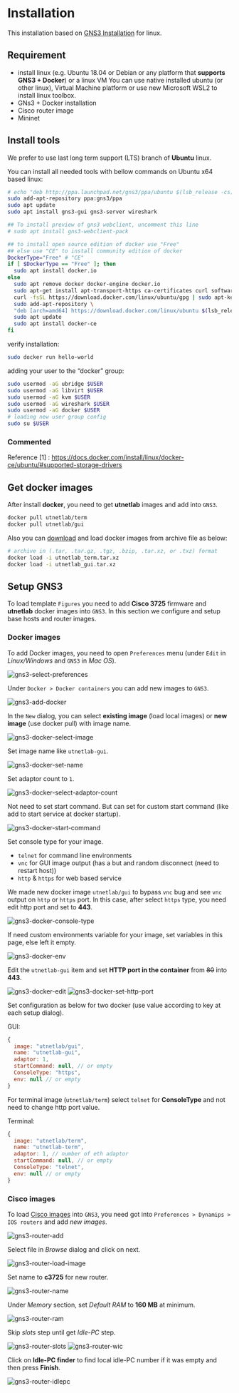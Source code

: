 # Installation

This installation based on [GNS3 Installation](https://docs.gns3.com/docs/getting-started/installation/linux/) for linux.

## Requirement

* install linux (e.g. Ubuntu 18.04 or Debian or any platform that **supports GNS3 + Docker**) or a linux VM You can use native installed ubuntu (or other linux), Virtual Machine platform or use new Microsoft WSL2 to install linux toolbox.
* GNs3 + Docker installation
* Cisco router image
* Mininet

## Install tools

We prefer to use last long term support (LTS) branch of **Ubuntu** linux.

You can install all needed tools with bellow commands on Ubuntu x64 based linux:

```bash
# echo "deb http://ppa.launchpad.net/gns3/ppa/ubuntu $(lsb_release -cs) main" | sudo tee /etc/apt/sources.list.d/gns3-ubuntu.list
sudo add-apt-repository ppa:gns3/ppa
sudo apt update
sudo apt install gns3-gui gns3-server wireshark

## To install preview of gns3 webclient, uncomment this line
# sudo apt install gns3-webclient-pack

## to install open source edition of docker use "Free"
## else use "CE" to install community edition of docker
DockerType="Free" # "CE"
if [ $DockerType == "Free" ]; then
  sudo apt install docker.io
else
  sudo apt remove docker docker-engine docker.io
  sudo apt-get install apt-transport-https ca-certificates curl software-properties-common
  curl -fsSL https://download.docker.com/linux/ubuntu/gpg | sudo apt-key add -
  sudo add-apt-repository \
  "deb [arch=amd64] https://download.docker.com/linux/ubuntu $(lsb_release -cs) stable"
  sudo apt update
  sudo apt install docker-ce
fi
```

 verify installation:

 ```bash
 sudo docker run hello-world
 ```

 adding your user to the “docker” group:

 ```bash
sudo usermod -aG ubridge $USER
sudo usermod -aG libvirt $USER
sudo usermod -aG kvm $USER
sudo usermod -aG wireshark $USER
sudo usermod -aG docker $USER
# loading new user group config
sudo su $USER
```

### Commented

 Reference [1] : <https://docs.docker.com/install/linux/docker-ce/ubuntu/#supported-storage-drivers>

## Get docker images

After install **docker**, you need to get **utnetlab** images and add into `GNS3`.

```bash
docker pull utnetlab/term
docker pull utnetlab/gui
```

Also you can [download](https://github.com/UT-Network-Lab/TCP-IP-Laboratory/releases/latest) and load docker images from archive file as below:

```bash
# archive in (.tar, .tar.gz, .tgz, .bzip, .tar.xz, or .txz) format
docker load -i utnetlab_term.tar.xz
docker load -i utnetlab_gui.tar.xz
```

## Setup GNS3

To load template `Figures` you need to add **Cisco 3725** firmware and **utnetlab** docker images into `GNS3`.
In this section we configure and setup base hosts and router images.

### Docker images

To add Docker images, you need to open `Preferences` menu (under `Edit` in *Linux/Windows* and `GNS3` in *Mac OS*).

![gns3-select-preferences](./img/gns3-select-preferences.jpg)

Under `Docker > Docker containers` you can add new images to `GNS3`.

![gns3-add-docker](./img/gns3-docker-add.jpg)

In the `New` dialog, you can select **existing image** (load local images) or **new image** (use docker pull) with image name.

![gns3-docker-select-image](./img/gns3-docker-select-image.jpg)

Set image name like `utnetlab-gui`.

![gns3-docker-set-name](./img/gns3-docker-set-name.jpg)

Set adaptor count to `1`.

![gns3-docker-select-adaptor-count](./img/gns3-docker-select-adaptor-count.jpg)

Not need to set start command. But can set for custom start command (like add to start service at docker startup).

![gns3-docker-start-command](./img/gns3-docker-start-command.jpg)

Set console type for your image.

* `telnet` for command line environments
* `vnc` for GUI image output (has a but and random disconnect (need to restart host))
* `http` & `https` for web based service

We made new docker image `utnetlab/gui` to bypass `vnc` bug and see `vnc` output on `http` or `https` port. In this case, after select `https` type, you need edit http port and set to **443**.

![gns3-docker-console-type](./img/gns3-docker-console-type.jpg)

If need custom environments variable for your image, set variables in this page, else left it empty.

![gns3-docker-env](./img/gns3-docker-env.jpg)

Edit the `utnetlab-gui` item and set **HTTP port in the container** from ~~80~~ into **443**.

![gns3-docker-edit](./img/gns3-docker-edit.jpg)
![gns3-docker-set-http-port](./img/gns3-docker-set-http-port.jpg)

Set configuration as below for two docker (use value according to key at each setup dialog).

GUI:

```js
{
  image: "utnetlab/gui",
  name: "utnetlab-gui",
  adaptor: 1,
  startCommand: null, // or empty
  ConsoleType: "https",
  env: null // or empty
}
```

For terminal image (`utnetlab/term`) select `telnet` for **ConsoleType** and not need to change http port value.

Terminal:

```js
{
  image: "utnetlab/term",
  name: "utnetlab-term",
  adaptor: 1, // number of eth adaptor
  startCommand: null, // or empty
  ConsoleType: "telnet",
  env: null // or empty
}
```


### Cisco images

To load [Cisco images](http://tfr.org/cisco-ios/37xx/3725/c3725-adventerprisek9-mz.124-25d.bin) into `GNS3`, you need got into `Preferences > Dynamips > IOS routers` and add *new images*.

![gns3-router-add](./img/gns3-router-add.jpg)

Select file in *Browse* dialog and click on next.

![gns3-router-load-image](./img/gns3-router-load-image.jpg)

Set name to **c3725** for new router.

![gns3-router-name](./img/gns3-router-name.jpg)

Under *Memory* section, set *Default RAM* to **160 MB** at minimum.

![gns3-router-ram](./img/gns3-router-ram.jpg)

Skip *slots* step until get *Idle-PC* step.

![gns3-router-slots](./img/gns3-router-slots.jpg)
![gns3-router-wic](./img/gns3-router-wic.jpg)

Click on **Idle-PC finder** to find local idle-PC number if it was empty and then press **Finish**.

![gns3-router-idlepc](./img/gns3-router-idlepc.jpg)
